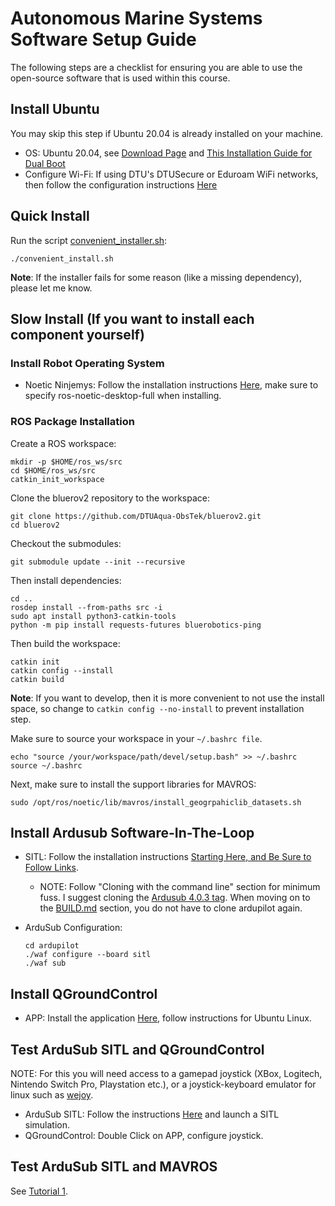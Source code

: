 # Autonomous Marine Systems Software Setup Guide #

The following steps are a checklist for ensuring you are able to use the open-source software that is used within this course.

## Install Ubuntu ##

You may skip this step if Ubuntu 20.04 is already installed on your machine.

- OS: Ubuntu 20.04, see [Download Page](https://releases.ubuntu.com/20.04/) and [This Installation Guide for Dual Boot](https://help.ubuntu.com/community/WindowsDualBoot)
- Configure Wi-Fi: If using DTU's DTUSecure or Eduroam WiFi networks, then follow the configuration instructions [Here](https://itswiki.compute.dtu.dk/index.php/DTUsecure_WiFi)

## Quick Install ##

Run the script [convenient_installer.sh](convenient_installer.sh):

`./convenient_install.sh`

**Note**: If the installer fails for some reason (like a missing dependency), please let me know.

## Slow Install (If you want to install each component yourself) ##

### Install Robot Operating System ###

- Noetic Ninjemys: Follow the installation instructions [Here](http://wiki.ros.org/noetic/Installation/Ubuntu), make sure to specify ros-noetic-desktop-full when installing.

### ROS Package Installation ###

Create a ROS workspace:

```
mkdir -p $HOME/ros_ws/src
cd $HOME/ros_ws/src
catkin_init_workspace
```

Clone the bluerov2 repository to the workspace:

```
git clone https://github.com/DTUAqua-ObsTek/bluerov2.git
cd bluerov2
```

Checkout the submodules:

`git submodule update --init --recursive`

Then install dependencies:

```
cd ..
rosdep install --from-paths src -i
sudo apt install python3-catkin-tools
python -m pip install requests-futures bluerobotics-ping
```

Then build the workspace:

```
catkin init
catkin config --install
catkin build
```

**Note**: If you want to develop, then it is more convenient to not use the install space,
so change to `catkin config --no-install` to prevent installation step.

Make sure to source your workspace in your `~/.bashrc file`.

```
echo "source /your/workspace/path/devel/setup.bash" >> ~/.bashrc
source ~/.bashrc
```

Next, make sure to install the support libraries for MAVROS:

`sudo /opt/ros/noetic/lib/mavros/install_geogrpahiclib_datasets.sh`

## Install Ardusub Software-In-The-Loop ##

- SITL: Follow the installation instructions [Starting Here, and Be Sure to Follow Links](https://ardupilot.org/dev/docs/setting-up-sitl-on-linux.html).
	- NOTE: Follow "Cloning with the command line" section for minimum fuss. I suggest cloning the [Ardusub 4.0.3 tag](https://github.com/ArduPilot/ardupilot/releases/tag/ArduSub-4.0.3).
	  When moving on to the [BUILD.md](https://github.com/ArduPilot/ardupilot/blob/master/BUILD.md) section, you do not have to clone ardupilot again. 
	
- ArduSub Configuration: 

	```
	cd ardupilot
	./waf configure --board sitl
	./waf sub
 	```

## Install QGroundControl ##

- APP: Install the application [Here](https://docs.qgroundcontrol.com/master/en/getting_started/download_and_install.html), follow instructions for Ubuntu Linux.

## Test ArduSub SITL and QGroundControl ##

NOTE: For this you will need access to a gamepad joystick (XBox, Logitech, Nintendo Switch Pro, Playstation etc.), or a joystick-keyboard emulator for linux such as [wejoy](https://github.com/Vantskruv/wejoy).

- ArduSub SITL: Follow the instructions [Here](https://www.ardusub.com/developers/sitl.html) and launch a SITL simulation.
- QGroundControl: Double Click on APP, configure joystick.

## Test ArduSub SITL and MAVROS ##

See [Tutorial 1](documentation/TUTORIAL-01.md).
